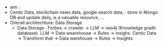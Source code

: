 - aim : 
- Centic Data, blockchain news data, google search data, : store in Mongo DB and update daily, is a valuable resource, ... 
- OVerall architechture: Data Storage
	- Data Storage : Forbes -> crawler -> LLM -> neo4j (Knowledge gradh database). LLM -> Data wearehouse -> Rules -> insighs. Centic Data -> Transform that -> Data warehouse -> Rules -> Insights 
